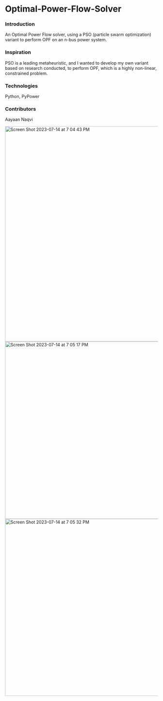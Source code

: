 # Optimal-Power-Flow-Solver


### Introduction 
An Optimal Power Flow solver, using a PSO (particle swarm optimization) variant to perform OPF on an n-bus power system.

### Inspiration
PSO is a leading metaheuristic, and I wanted to develop my own variant based on research conducted, to perform OPF, which is a highly non-linear, constrained problem.

### Technologies
Python, PyPower

### Contributors
Aayaan Naqvi

<img width="710" alt="Screen Shot 2023-07-14 at 7 04 43 PM" src="https://github.com/AayaanN/Optimal-Power-Flow-Solver/assets/66046533/f38efb8f-f13f-4cf4-b1d2-3fd852e0aae3">
<img width="585" alt="Screen Shot 2023-07-14 at 7 05 17 PM" src="https://github.com/AayaanN/Optimal-Power-Flow-Solver/assets/66046533/191cbf45-52c2-461d-9822-17c73851147f">
<img width="584" alt="Screen Shot 2023-07-14 at 7 05 32 PM" src="https://github.com/AayaanN/Optimal-Power-Flow-Solver/assets/66046533/c2bf1307-f9fc-4cdb-bcd4-04b667afd28e">
